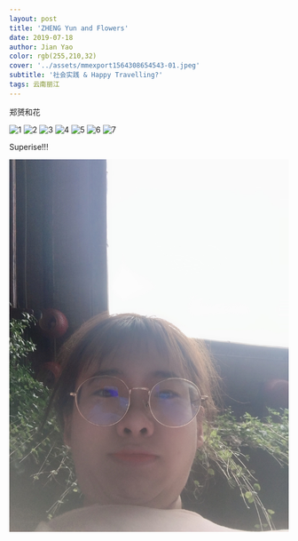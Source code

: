 ```yaml
---
layout: post
title: 'ZHENG Yun and Flowers'
date: 2019-07-18
author: Jian Yao
color: rgb(255,210,32)
cover: '../assets/mmexport1564308654543-01.jpeg'
subtitle: '社会实践 & Happy Travelling?'
tags: 云南丽江
---
```


郑赟和花


![1]('./assets/IMG_20190329_132823.jpg')
![2]('./assets/IMG_20190329_133256.jpg')
![3]('./assets/IMG_20190403_160604.jpg')
![4]('./assets/IMG_20190420_130839.jpg')
![5]('./assets/IMG_20190522_190800.jpg')
![6]('./assets/IMG_20190528_180730.jpg')
![7]('./assets/IMG_20190623_174824.jpg')

Superise!!!

![郑赟和花](https://raw.githubusercontent.com/YJHelloWorld/YJHelloWorld.github.io/master/assets/mmexport1564304174540.jpg)
